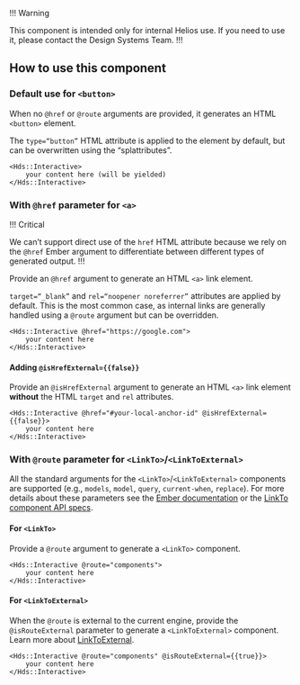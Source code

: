 !!! Warning

This component is intended only for internal Helios use. If you need to use it, please contact the Design Systems Team.
!!!

## How to use this component

### Default use for `<button>`

When no `@href` or `@route` arguments are provided, it generates an HTML `<button>` element. 

The `type=“button”` HTML attribute is applied to the element by default, but can be overwritten using the “splattributes”.

```handlebars{data-execute=false}
<Hds::Interactive>
    your content here (will be yielded)
</Hds::Interactive>
```

### With `@href` parameter for `<a>`

!!! Critical

We can’t support direct use of the `href` HTML attribute because we rely on the `@href` Ember argument to differentiate between different types of generated output.
!!!

Provide an `@href` argument to generate an HTML `<a>` link element.

`target=“_blank”` and `rel=“noopener noreferrer”` attributes are applied by default. This is the most common case, as internal links are generally handled using a `@route` argument but can be overridden.

```handlebars{data-execute=false}
<Hds::Interactive @href="https://google.com">
    your content here
</Hds::Interactive>
```

#### Adding `@isHrefExternal={{false}}`

Provide an `@isHrefExternal` argument to generate an HTML `<a>` link element **without** the HTML `target` and `rel` attributes.

```handlebars{data-execute=false}
<Hds::Interactive @href="#your-local-anchor-id" @isHrefExternal={{false}}>
    your content here
</Hds::Interactive>
```

### With `@route` parameter for `<LinkTo>`/`<LinkToExternal>`

All the standard arguments for the `<LinkTo>`/`<LinkToExternal>` components are supported (e.g., `models`, `model`, `query`, `current-when`, `replace`). For more details about these parameters see the [Ember documentation](https://guides.emberjs.com/release/routing/linking-between-routes/#toc_the-linkto--component) or the [LinkTo component API specs](https://api.emberjs.com/ember/release/classes/Ember.Templates.components/methods/input?anchor=LinkTo).

#### For `<LinkTo>`

Provide a `@route` argument to generate a `<LinkTo>` component.

```handlebars{data-execute=false}
<Hds::Interactive @route="components">
    your content here
</Hds::Interactive>
```

#### For `<LinkToExternal>`

When the `@route` is external to the current engine, provide the `@isRouteExternal` parameter to generate a `<LinkToExternal>` component. Learn more about [LinkToExternal](https://ember-engines.com/docs/link-to-external).

```handlebars{data-execute=false}
<Hds::Interactive @route="components" @isRouteExternal={{true}}>
    your content here
</Hds::Interactive>
```
